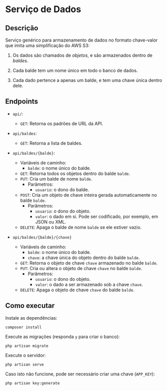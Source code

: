 # Serviço de Dados
## Descrição
Serviço genérico para armazenamento de dados no formato chave-valor que imita
uma simplificação do AWS S3:

1. Os dados são chamados de _objetos_, e são armazenados dentro de _baldes_.

2. Cada balde tem um nome único em todo o banco de dados.

3. Cada dado pertence a apenas um balde, e tem uma chave única dentro dele.

## Endpoints
- `api/`:
  - `GET`: Retorna os padrões de URL da API.


- `api/baldes`:
  - `GET`: Retorna a lista de baldes.


- `api/baldes/{balde}`:
  - Variáveis de caminho:
    - `balde`: o nome único do balde.
  - `GET`: Retorna todos os objetos dentro do balde `balde`.
  - `PUT`: Cria um balde de nome `balde`.
    - Parâmetros:
      - `usuario`: o dono do balde.
  - `POST`: Cria um objeto de chave inteira gerada automaticamente no balde
    `balde`.
    - Parâmetros:
      - `usuario`: o dono do objeto.
      - `valor`: o dado em si.
      Pode ser codificado, por exemplo, em JSON ou XML.
  - `DELETE`: Apaga o balde de nome `balde` se ele estiver vazio.


- `api/baldes/{balde}/{chave}`
  - Variáveis de caminho:
    - `balde`: o nome único do balde.
    - `chave`: a chave única do objeto dentro do balde `balde`.
  - `GET`: Retorna o objeto de chave `chave` armazenado no balde `balde`.
  - `PUT`: Cria ou altera o objeto de chave `chave` no balde `balde`.
    - Parâmetros:
      - `usuario`: o dono do objeto.
      - `valor`: o dado a ser armazenado sob a chave `chave`.
  - `DELETE`: Apaga o objeto de chave `chave` do balde `balde`.


## Como executar
Instale as dependências:
```
composer install
```

Execute as migrações (responda `y` para criar o banco):
```
php artisan migrate
```

Execute o servidor:
```
php artisan serve
```

Caso isto não funcione, pode ser necessário criar uma chave (`APP_KEY`):
```
php artisan key:generate
```

